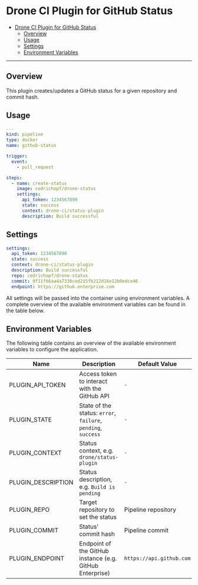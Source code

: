 # Drone CI Plugin for GitHub Status

- [Drone CI Plugin for GitHub Status](#drone-ci-plugin-for-github-status)
  - [Overview](#overview)
  - [Usage](#usage)
  - [Settings](#settings)
  - [Environment Variables](#environment-variables)

---

## Overview

This plugin creates/updates a GitHub status for a given repository and commit hash.

## Usage

```yaml
---
kind: pipeline
type: docker
name: github-status

trigger:
  event:
    - pull_request

steps:
  - name: create-status
    image: cedrichopf/drone-status
    settings:
      api_token: 1234567890
      state: success
      context: drone-ci/status-plugin
      description: Build successful
```

## Settings

```yaml
settings:
  api_token: 1234567890
  state: success
  context: drone-ci/status-plugin
  description: Build successful
  repo: cedrichopf/drone-status
  commit: 9f11f66aa4a7338ced215fb212d16e12b0edce46
  endpoint: https://github.enterprise.com
```

All settings will be passed into the container using environment variables. A complete overview of the available
environment variables can be found in the table below.

## Environment Variables

The following table contains an overview of the available environment variables to configure the application.

| Name               | Description                                                   | Default Value            |
| ------------------ | ------------------------------------------------------------- | ------------------------ |
| PLUGIN_API_TOKEN   | Access token to interact with the GitHub API                  | `-`                      |
| PLUGIN_STATE       | State of the status: `error`, `failure`, `pending`, `success` | `-`                      |
| PLUGIN_CONTEXT     | Status context, e.g. `drone/status-plugin`                    | `-`                      |
| PLUGIN_DESCRIPTION | Status description, e.g. `Build is pending`                   | `-`                      |
| PLUGIN_REPO        | Target repository to set the status                           | Pipeline repository      |
| PLUGIN_COMMIT      | Status' commit hash                                           | Pipeline commit          |
| PLUGIN_ENDPOINT    | Endpoint of the GitHub instance (e.g. GitHub Enterprise)      | `https://api.github.com` |
